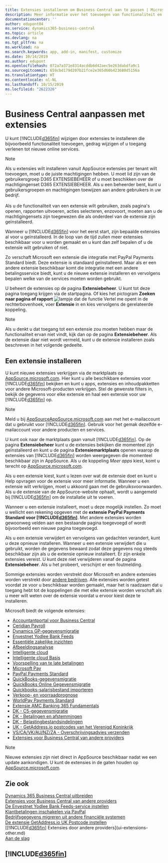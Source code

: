 ```yaml
---
title: Extensies installeren om Business Central aan te passen | Microsoft Docs
description: Meer informatie over het toevoegen van functionaliteit en het aanpassen van Business Central door extensies te installeren.
documentationcenter: ''
author: edupont04
ms.service: dynamics365-business-central
ms.topic: article
ms.devlang: na
ms.tgt_pltfrm: na
ms.workload: na
ms.search.keywords: app, add-in, manifest, customize
ms.date: 10/14/2019
ms.author: edupont
ms.openlocfilehash: 072a7a371e8314acddb6d42aec5e263dabdfa9c1
ms.sourcegitcommit: 659cbd179d207b21fce2e365d60b423680d5156a
ms.translationtype: HT
ms.contentlocale: nl-NL
ms.lasthandoff: 10/15/2019
ms.locfileid: "2622326"
---
```

# <a name="customizing-business-central-using-extensions"></a>Business Central aanpassen met extensies
U kunt [!INCLUDE[d365fin](includes/d365fin_md.md)] wijzigen door extensies te installeren die bijvoorbeeld functionaliteit toevoegen, gedrag wijzigen of u toegang verlenen tot nieuwe online services.

> [!NOTE]
> Als u extensies wilt installeren vanuit AppSource extensies per tenant wilt toevoegen, moet u de juiste machtigingen hebben. U moet lid zijn van de gebruikersgroep D365 EXTENSIEBEHEER of u moet beschikken over de machtigingenset D365 EXTENSIEBEHEER. Als u een beheerder bent, kunt u gebruikersgroepen en machtigingen toewijzen aan andere gebruikers in uw bedrijf.<br /><br />
Als u de functionaliteit van een extensie wilt gebruiken, zoals pagina's openen, rapporten uitvoeren, acties selecteren, enzovoort, moeten aan u de machtigingensets zijn toegewezen die als onderdeel van de extensie zijn geïnstalleerd.

Wanneer u [!INCLUDE[d365fin](includes/d365fin_md.md)] voor het eerst start, zijn bepaalde extensies al voor u geïnstalleerd. In de loop van de tijd zullen meer extensies beschikbaar voor u worden gemaakt en u kunt dan zelf bepalen of u de extensie wilt gebruiken of niet.

Zo verschaft Microsoft een extensie die integratie met PayPal Payments Standard biedt. Deze extensie is standaard geïnstalleerd.
Maar als er een andere extensie beschikbaar komt die integratie met een andere betalingsservice biedt, kunt u de nieuwe extensie installeren en vervolgens bepalen welke van de services moeten worden gebruikt.  

U beheert de extensies op de pagina **Extensiebeheer**. U kunt tot deze pagina toegang krijgen via de startpagina. Of kies het pictogram **Zoeken naar pagina of rapport** ![lampje dat de functie Vertel me opent](media/ui-search/search_small.png "Vertel me wat u wilt doen") in de rechterbovenhoek, voer **Extensie** in en kies vervolgens de gerelateerde koppeling.  

> [!NOTE]  
>   Als u denkt u dat toegang tot een extensie zou moeten hebben maar de functionaliteit ervan niet vindt, kijk dan op de pagina **Extensiebeheer**. Als de extensie daar niet wordt vermeld, kunt u de extensie installeren zoals beschreven in het volgende gedeelte.  

## <a name="installing-an-extension"></a>Een extensie installeren
U kunt nieuwe extensies verkrijgen via de marktplaats op [AppSource.microsoft.com](https://appsource.microsoft.com/en-us/marketplace/apps?src=dynamics365website&product=dynamics-365-business-central). Hier kunt u alle beschikbare extensies voor [!INCLUDE[d365fin](includes/d365fin_md.md)] bekijken en kunt u apps, extensies en inhoudpakketten voor andere Microsoft-producten verkrijgen. Stel de gewenste filters in, bekijk de gegevens voor elke extensie en haal een extensie voor uw [!INCLUDE[d365fin](includes/d365fin_md.md)] op.  
> [!NOTE]  
>   Meld u bij [AppSourceAppSource.microsoft.com](https://appsource.microsoft.com/) aan met het e-mailaccount dat u gebruikt voor [!INCLUDE[d365fin](includes/d365fin_md.md)]. Gebruik voor het gemak dezelfde e-mailaccount voor andere producten en services.  

U kunt ook naar de marktplaats gaan vanuit [!INCLUDE[d365fin](includes/d365fin_md.md)]. Op de pagina **Extensiebeheer** kunt u de extensies bekijken die momenteel zijn geïnstalleerd en kunt u de pagina **Extensiemarktplaats** openen waarop de extensies van [!INCLUDE[d365fin](includes/d365fin_md.md)] worden weergegeven die momenteel beschikbaar zijn in AppSource. Als u de koppeling *Meer apps* kiest, komt u terecht op [AppSource.microsoft.com](https://appsource.microsoft.com/en-us/marketplace/apps?product=dynamics-365%3Bdynamics-365-for-financials&page=1).  

Als u een extensie kiest, kunt u lezen over wat de extensie doet en kunt u Help opvragen voor de extensie voor meer informatie. Wanneer u een extensie wilt verkrijgen, moet u akkoord gaan met de gebruiksvoorwaarden. Als u de extensie van de AppSource-website ophaalt, wordt u aangemeld bij [!INCLUDE[d365fin](includes/d365fin_md.md)] om de installatie uit te voeren.  

Wanneer u een extensie installeert, moet u deze mogelijk instellen. Zo moet u wellicht een rekening opgeven met de **extensie PayPal Payments Standard voor [!INCLUDE[d365fin](includes/d365fin_md.md)]**.
Met andere extensies worden gewoonweg velden aan een bestaande pagina toegevoegd of wordt bijvoorbeeld een nieuwe pagina toegevoegd.   

Als u een extensie verwijdert en vervolgens van gedachten verandert, kunt u deze opnieuw installeren. Wanneer u een extensie verwijdert die u gebruikt, worden de gegevens bewaard zodat deze gegevens nog steeds beschikbaar zijn als u de extensie opnieuw installeert. Er zijn enkele extensies vereist. U kunt deze niet verwijderen vanaf de pagina **Extensiebeheer**. Als u het probeert, verschijnt er een foutmelding.  

Sommige extensies worden verstrekt door Microsoft en andere extensies worden verstrekt door [andere bedrijven](ui-extensions-other.md). Alle extensies worden getest voordat ze voor u beschikbaar worden gemaakt, maar het is raadzaam dat u toegang hebt tot de koppelingen die met elke extensie worden verschaft als u meer wilt weten over de extensie voordat u ervoor kiest deze te installeren.  

Microsoft biedt de volgende extensies:  

* [Accountantportal voor Business Central](ui-extensions-accountant-portal.md)
* [Ceridian Payroll](ui-extensions-ceridian-payroll.md)
* [Dynamics GP-gegevensmigratie](ui-extensions-dynamicsgp-data-migration.md)
* [Envestnet Yodlee Bank Feeds](ui-extensions-yodlee-bank-feeds.md)
* [Essentiële zakelijke inzichten](ui-extensions-essential-business-insights.md)
* [Afbeeldingsanalyse](ui-extensions-image-analyzer.md)
* [Intelligente cloud](ui-extensions-data-replication.md)
* [Intelligente cloud Basis](ui-extensions-intelligent-cloud.md)
* [Voorspelling van te late betalingen](ui-extensions-late-payment-prediction.md)
* [Microsoft Pay](ui-extensions-microsoft-pay-payments.md)
* [PayPal Payments Standard](ui-extensions-paypal-payments-standard.md)
* [QuickBooks-gegevensmigratie](ui-extensions-quickbooks-data-migration.md)
* [QuickBooks Online Gegevensmigratie](ui-extensions-quickbooks-online-data-migration.md)
* [Quickbooks-salarisbestand importeren](ui-extensions-quickbooks-payroll.md)
* [Verkoop- en voorraadprognose](ui-extensions-sales-forecast.md)
* [WorldPay Payments Standard](ui-extensions-worldpay-payments-standard.md)
* [Extensie AMC Banking 365 Fundamentals](ui-extensions-amc-banking.md)
* [DK - C5-gegevensmigratie](ui-extensions-c5-data-migration.md)
* [DK - Betalingen en afstemmingen](ui-extensions-payments-reconciliation-formats-dk.md)
* [DK - Belastingbestandsindelingen](ui-extensions-tax-file-formats-dk.md)
* [UK - GetAddress.io postcodes van het Verenigd Koninkrijk](ui-extensions-getaddressio.md)
* [VS/CA/VK/AU/NZ/ZA - Overschrijvingsadvies verzenden](ui-extensions-send-remittance-advice.md)
* [Extensies voor Business Central van andere providers](ui-extensions-other.md)

> [!NOTE]  
>  Nieuwe extensies zijn niet direct in AppSource beschikbaar nadat we een update aankondigen. U kunt de extensies in de gaten houden op [AppSource.microsoft.com](https://appsource.microsoft.com/en-us/marketplace/apps?product=dynamics-365%3Bdynamics-365-for-financials&page=1).

## <a name="see-also"></a>Zie ook
[Dynamics 365 Business Central uitbreiden](about-develop-extensions.md)  
[Extensies voor Business Central van andere providers](ui-extensions-other.md)  
[De Envestnet Yodlee Bank Feeds-service instellen](bank-how-setup-bank-statement-service.md)  
[Klantbetalingen inschakelen via PayPal](sales-how-enable-payment-service-extensions.md)  
[Bedrijfsgegevens migreren uit andere financiële systemen](across-import-data-configuration-packages.md)  
[De extensie GetAddress.io UK Postcode instellen](LocalFunctionality/UnitedKingdom/uk-setup-postal-code-service.md)  
[[!INCLUDE[d365fin](includes/d365fin_md.md)] Extensies door andere providers](ui-extensions-other.md)  
[Aan de slag](product-get-started.md)  

## [!INCLUDE[d365fin](includes/free_trial_md.md)]  
